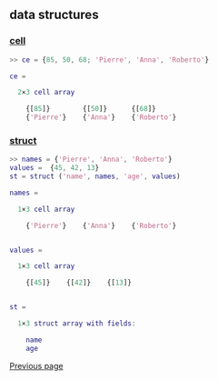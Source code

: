 ## data structures

### [cell](https://nelson-lang.github.io/nelson-website/help/en_US/cell.html)

```matlab
>> ce = {85, 50, 68; 'Pierre', 'Anna', 'Roberto'}

ce =

  2×3 cell array

    {[85]}        {[50]}      {[68]}
    {'Pierre'}    {'Anna'}    {'Roberto'}

```

### [struct](https://nelson-lang.github.io/nelson-website/help/en_US/struct.html)

```matlab
>> names = {'Pierre', 'Anna', 'Roberto'}
values =  {45, 42, 13}
st = struct ('name', names, 'age', values)

names =

  1×3 cell array

    {'Pierre'}    {'Anna'}    {'Roberto'}


values =

  1×3 cell array

    {[45]}    {[42]}    {[13]}


st =

  1×3 struct array with fields:

    name
    age

```

[Previous page](../TYPES.md)
